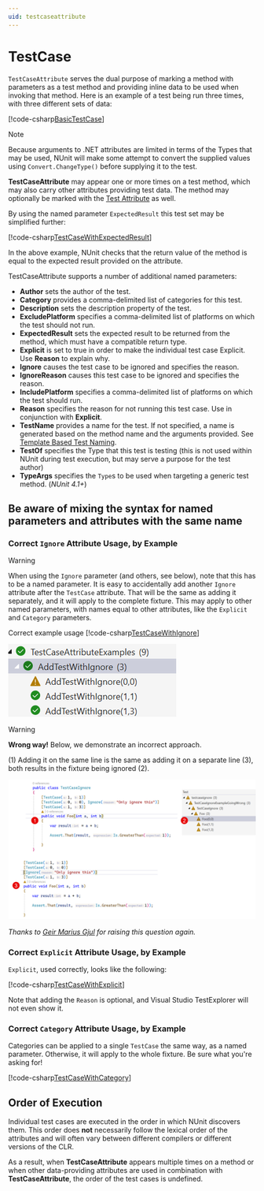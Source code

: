 ```yaml
---
uid: testcaseattribute
---
```


# TestCase

`TestCaseAttribute` serves the dual purpose of marking a method with parameters as a test method and providing inline
data to be used when invoking that method. Here is an example of a test being run three times, with three different sets
of data:

[!code-csharp[BasicTestCase](~/snippets/Snippets.NUnit/Attributes/TestCaseAttributeExamples.cs#BasicTestCase)]

> [!NOTE]
> Because arguments to .NET attributes are limited in terms of the Types that may be used, NUnit will make some
> attempt to convert the supplied values using `Convert.ChangeType()` before supplying it to the test.

**TestCaseAttribute** may appear one or more times on a test method, which may also carry other attributes providing
test data. The method may optionally be marked with the [Test Attribute](test.md) as well.

By using the named parameter `ExpectedResult` this test set may be simplified further:

[!code-csharp[TestCaseWithExpectedResult](~/snippets/Snippets.NUnit/Attributes/TestCaseAttributeExamples.cs#TestCaseWithExpectedResult)]

In the above example, NUnit checks that the return value of the method is equal to the expected result provided on the
attribute.

TestCaseAttribute supports a number of additional named parameters:

* **Author** sets the author of the test.
* **Category** provides a comma-delimited list of categories for this test.
* **Description** sets the description property of the test.
* **ExcludePlatform** specifies a comma-delimited list of platforms on which the test should not run.
* **ExpectedResult** sets the expected result to be returned from the method, which must have a compatible return type.
* **Explicit** is set to true in order to make the individual test case Explicit. Use **Reason** to explain why.
* **Ignore** causes the test case to be ignored and specifies the reason.
* **IgnoreReason** causes this test case to be ignored and specifies the reason.
* **IncludePlatform** specifies a comma-delimited list of platforms on which the test should run.
* **Reason** specifies the reason for not running this test case. Use in conjunction with **Explicit**.
* **TestName** provides a name for the test. If not specified, a name is generated based on the method name and the
  arguments provided. See [Template Based Test Naming](xref:templatebasedtestnaming).
* **TestOf** specifies the Type that this test is testing (this is not used within NUnit during test execution,
  but may serve a purpose for the test author)
* **TypeArgs** specifies the `Type`s to be used when targeting a generic test method. (_NUnit 4.1+_)

## Be aware of mixing the syntax for named parameters and attributes with the same name

### Correct `Ignore` Attribute Usage, by Example

> [!WARNING]
> When using the `Ignore` parameter (and others, see below), note that this has to be a named parameter. It is easy to accidentally add another `Ignore` attribute after the `TestCase` attribute. That will be the same as adding it separately, and it will apply to the complete fixture. This may apply to other named parameters, with names equal to other attributes, like the `Explicit` and `Category` parameters.

Correct example usage
[!code-csharp[TestCaseWithIgnore](~/snippets/Snippets.NUnit/Attributes/TestCaseAttributeExamples.cs#TestCaseWithIgnore)]

![TestCaseIgnoreDoneCorrect](../../../../images/TestCaseIgnoreDoneCorrect.png)

> [!WARNING]
> **Wrong way!** Below, we demonstrate an incorrect approach.
>
> (1) Adding it on the same line is the same as adding it on a separate line (3), both results in the fixture being ignored (2).

![TestCaseIgnoreGoneWrong](../../../../images/TestCaseIgnoreGoneWrong.png)

<!-- cspell:disable-next-line -->
_Thanks to [Geir Marius Gjul](https://github.com/GeirMG) for raising this question again._

### Correct `Explicit` Attribute Usage, by Example

`Explicit`, used correctly, looks like the following:

[!code-csharp[TestCaseWithExplicit](~/snippets/Snippets.NUnit/Attributes/TestCaseAttributeExamples.cs#TestCaseWithExplicit)]

Note that adding the `Reason` is optional, and Visual Studio TestExplorer will not even show it.

### Correct `Category` Attribute Usage, by Example

Categories can be applied to a single `TestCase` the same way, as a named parameter. Otherwise, it will apply to the whole fixture. Be sure what you're asking for!

[!code-csharp[TestCaseWithCategory](~/snippets/Snippets.NUnit/Attributes/TestCaseAttributeExamples.cs#TestCaseWithCategory)]

## Order of Execution

Individual test cases are executed in the order in which NUnit discovers them. This order does **not** necessarily
follow the lexical order of the attributes and will often vary between different compilers or different versions of the
CLR.

As a result, when **TestCaseAttribute** appears multiple times on a method or when other data-providing attributes are
used in combination with **TestCaseAttribute**, the order of the test cases is undefined.
